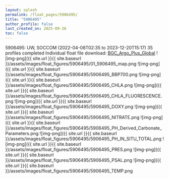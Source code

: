 ```yaml
---
layout: splash
permalink: /float_pages/5906495/
title: "5906495"
author_profile: false
last_created_on: 2025-09-26
toc: false
---
```

 
5906495: UW, SOCCOM (2022-04-08T02:35 to 2023-12-20T15:17)
35 profiles completed
Individual float file download: [BGC_Argo_Plus_Global](https://ftp.soest.hawaii.edu/bgc_argo_plus/Individual_Floats/outliers_removed/5906495_Sprof_processed.nc)
![img-png]({{ site.url }}{{ site.baseurl }}/assets/images/float_figures/5906495/01_5906495_map.png
![img-png]({{ site.url }}{{ site.baseurl }}/assets/images/float_figures/5906495/5906495_BBP700.png
![img-png]({{ site.url }}{{ site.baseurl }}/assets/images/float_figures/5906495/5906495_CHLA.png
![img-png]({{ site.url }}{{ site.baseurl }}/assets/images/float_figures/5906495/5906495_CHLA_FLUORESCENCE.png
![img-png]({{ site.url }}{{ site.baseurl }}/assets/images/float_figures/5906495/5906495_DOXY.png
![img-png]({{ site.url }}{{ site.baseurl }}/assets/images/float_figures/5906495/5906495_NITRATE.png
![img-png]({{ site.url }}{{ site.baseurl }}/assets/images/float_figures/5906495/5906495_PH_Derived_Carbonate_Parameters.png
![img-png]({{ site.url }}{{ site.baseurl }}/assets/images/float_figures/5906495/5906495_PH_IN_SITU_TOTAL.png
![img-png]({{ site.url }}{{ site.baseurl }}/assets/images/float_figures/5906495/5906495_PRES.png
![img-png]({{ site.url }}{{ site.baseurl }}/assets/images/float_figures/5906495/5906495_PSAL.png
![img-png]({{ site.url }}{{ site.baseurl }}/assets/images/float_figures/5906495/5906495_TEMP.png
